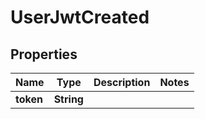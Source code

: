 

# UserJwtCreated


## Properties

| Name | Type | Description | Notes |
|------------ | ------------- | ------------- | -------------|
|**token** | **String** |  |  |



